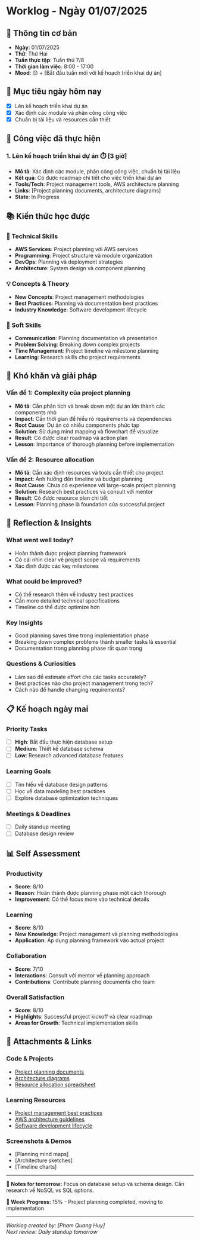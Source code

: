 # Worklog - Ngày 01/07/2025

## 📅 Thông tin cơ bản
- **Ngày**: 01/07/2025
- **Thứ**: Thứ Hai
- **Tuần thực tập**: Tuần thứ 7/8
- **Thời gian làm việc**: 8:00 - 17:00
- **Mood**: 😊 + [Bắt đầu tuần mới với kế hoạch triển khai dự án]

## 🎯 Mục tiêu ngày hôm nay
- [x] Lên kế hoạch triển khai dự án
- [x] Xác định các module và phân công công việc
- [x] Chuẩn bị tài liệu và resources cần thiết

## 💼 Công việc đã thực hiện

### 1. Lên kế hoạch triển khai dự án ⏱️ [3 giờ]
- **Mô tả**: Xác định các module, phân công công việc, chuẩn bị tài liệu
- **Kết quả**: Có được roadmap chi tiết cho việc triển khai dự án
- **Tools/Tech**: Project management tools, AWS architecture planning
- **Links**: [Project planning documents, architecture diagrams]
- **State**: In Progress

## 📚 Kiến thức học được

### 🔧 Technical Skills
- **AWS Services**: Project planning với AWS services
- **Programming**: Project structure và module organization
- **DevOps**: Planning và deployment strategies
- **Architecture**: System design và component planning

### 💡 Concepts & Theory
- **New Concepts**: Project management methodologies
- **Best Practices**: Planning và documentation best practices
- **Industry Knowledge**: Software development lifecycle

### 🤝 Soft Skills
- **Communication**: Planning documentation và presentation
- **Problem Solving**: Breaking down complex projects
- **Time Management**: Project timeline và milestone planning
- **Learning**: Research skills cho project requirements

## 🚧 Khó khăn và giải pháp

### Vấn đề 1: Complexity của project planning
- **Mô tả**: Cần phân tích và break down một dự án lớn thành các components nhỏ
- **Impact**: Cần thời gian để hiểu rõ requirements và dependencies
- **Root Cause**: Dự án có nhiều components phức tạp
- **Solution**: Sử dụng mind mapping và flowchart để visualize
- **Result**: Có được clear roadmap và action plan
- **Lesson**: Importance of thorough planning before implementation

### Vấn đề 2: Resource allocation
- **Mô tả**: Cần xác định resources và tools cần thiết cho project
- **Impact**: Ảnh hưởng đến timeline và budget planning
- **Root Cause**: Chưa có experience với large-scale project planning
- **Solution**: Research best practices và consult với mentor
- **Result**: Có được resource plan chi tiết
- **Lesson**: Planning phase là foundation của successful project

## 💭 Reflection & Insights

### What went well today?
- Hoàn thành được project planning framework
- Có cái nhìn clear về project scope và requirements
- Xác định được các key milestones

### What could be improved?
- Có thể research thêm về industry best practices
- Cần more detailed technical specifications
- Timeline có thể được optimize hơn

### Key Insights
- Good planning saves time trong implementation phase
- Breaking down complex problems thành smaller tasks là essential
- Documentation trong planning phase rất quan trọng

### Questions & Curiosities
- Làm sao để estimate effort cho các tasks accurately?
- Best practices nào cho project management trong tech?
- Cách nào để handle changing requirements?

## 📋 Kế hoạch ngày mai

### Priority Tasks
- [ ] **High**: Bắt đầu thực hiện database setup
- [ ] **Medium**: Thiết kế database schema
- [ ] **Low**: Research advanced database features

### Learning Goals
- [ ] Tìm hiểu về database design patterns
- [ ] Học về data modeling best practices
- [ ] Explore database optimization techniques

### Meetings & Deadlines
- [ ] Daily standup meeting
- [ ] Database design review

## 📊 Self Assessment

### Productivity
- **Score**: 8/10
- **Reason**: Hoàn thành được planning phase một cách thorough
- **Improvement**: Có thể focus more vào technical details

### Learning
- **Score**: 8/10
- **New Knowledge**: Project management và planning methodologies
- **Application**: Áp dụng planning framework vào actual project

### Collaboration
- **Score**: 7/10
- **Interactions**: Consult với mentor về planning approach
- **Contributions**: Contribute planning documents cho team

### Overall Satisfaction
- **Score**: 8/10
- **Highlights**: Successful project kickoff và clear roadmap
- **Areas for Growth**: Technical implementation skills

## 📎 Attachments & Links

### Code & Projects
- [Project planning documents](link)
- [Architecture diagrams](link)
- [Resource allocation spreadsheet](link)

### Learning Resources
- [Project management best practices](link)
- [AWS architecture guidelines](link)
- [Software development lifecycle](link)

### Screenshots & Demos
- [Planning mind maps]
- [Architecture sketches]
- [Timeline charts]

---

**📝 Notes for tomorrow:**
Focus on database setup và schema design. Cần research về NoSQL vs SQL options.

**🎯 Week Progress:**
15% - Project planning completed, moving to implementation

---
*Worklog created by: [Pham Quang Huy]*  
*Next review: Daily standup tomorrow* 
